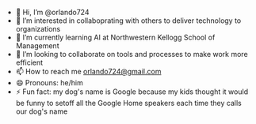 - 👋 Hi, I’m @orlando724
- 👀 I’m interested in collaboprating with others to deliver technology to organizations
- 🌱 I’m currently learning AI at Northwestern Kellogg School of Management
- 💞️ I’m looking to collaborate on tools and processes to make work more efficient
- 📫 How to reach me [orlando724@gmail.com](https://www.linkedin.com/in/oquesada/)
- 😄 Pronouns: he/him
- ⚡ Fun fact: my dog's name is Google because my kids thought it would be funny to setoff all the Google Home speakers each time they calls our dog's name

<!---
orlando724/orlando724 is a ✨ special ✨ repository because its `README.md` (this file) appears on your GitHub profile.
You can click the Preview link to take a look at your changes.
--->

